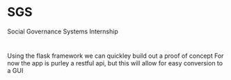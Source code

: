 # SGS
Social Governance Systems Internship
#
Using the flask framework we can quickley build out a proof of concept
For now the app is purley a restful api, but this will allow for easy conversion to a GUI
